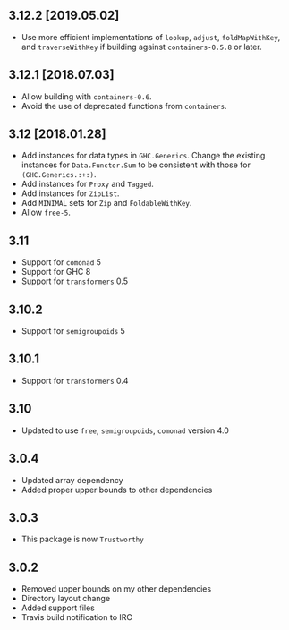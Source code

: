 3.12.2 [2019.05.02]
-------------------
* Use more efficient implementations of `lookup`, `adjust`, `foldMapWithKey`,
  and `traverseWithKey` if building against `containers-0.5.8` or later.

3.12.1 [2018.07.03]
-------------------
* Allow building with `containers-0.6`.
* Avoid the use of deprecated functions from `containers`.

3.12 [2018.01.28]
-----------------
* Add instances for data types in `GHC.Generics`. Change the existing instances
  for `Data.Functor.Sum` to be consistent with those for `(GHC.Generics.:+:)`.
* Add instances for `Proxy` and `Tagged`.
* Add instances for `ZipList`.
* Add `MINIMAL` sets for `Zip` and `FoldableWithKey`.
* Allow `free-5`.

3.11
----
* Support for `comonad` 5
* Support for GHC 8
* Support for `transformers` 0.5

3.10.2
------
* Support for `semigroupoids` 5

3.10.1
------
* Support for `transformers` 0.4

3.10
----
* Updated to use `free`, `semigroupoids`, `comonad` version 4.0

3.0.4
-----
* Updated array dependency
* Added proper upper bounds to other dependencies

3.0.3
-----
* This package is now `Trustworthy`

3.0.2
-----
* Removed upper bounds on my other dependencies
* Directory layout change
* Added support files
* Travis build notification to IRC
